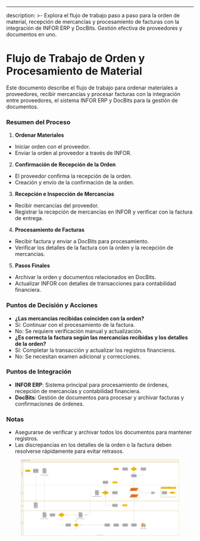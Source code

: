 ---
description: >-
Explora el flujo de trabajo paso a paso para la orden de material, recepción de mercancías y procesamiento de facturas con la integración de INFOR ERP y DocBits. Gestión efectiva de proveedores y documentos en uno.

# Flujo de Trabajo de Orden y Procesamiento de Material

Este documento describe el flujo de trabajo para ordenar materiales a proveedores, recibir mercancías y procesar facturas con la integración entre proveedores, el sistema INFOR ERP y DocBits para la gestión de documentos.

### Resumen del Proceso

1. **Ordenar Materiales**
* Iniciar orden con el proveedor.
* Enviar la orden al proveedor a través de INFOR.
2. **Confirmación de Recepción de la Orden**
* El proveedor confirma la recepción de la orden.
* Creación y envío de la confirmación de la orden.
3. **Recepción e Inspección de Mercancías**
* Recibir mercancías del proveedor.
* Registrar la recepción de mercancías en INFOR y verificar con la factura de entrega.
4. **Procesamiento de Facturas**
* Recibir factura y enviar a DocBits para procesamiento.
* Verificar los detalles de la factura con la orden y la recepción de mercancías.
5. **Pasos Finales**
* Archivar la orden y documentos relacionados en DocBits.
* Actualizar INFOR con detalles de transacciones para contabilidad financiera.

### Puntos de Decisión y Acciones

* **¿Las mercancías recibidas coinciden con la orden?**
* Sí: Continuar con el procesamiento de la factura.
* No: Se requiere verificación manual y actualización.
* **¿Es correcta la factura según las mercancías recibidas y los detalles de la orden?**
* Sí: Completar la transacción y actualizar los registros financieros.
* No: Se necesitan examen adicional y correcciones.

### Puntos de Integración

* **INFOR ERP**: Sistema principal para procesamiento de órdenes, recepción de mercancías y contabilidad financiera.
* **DocBits**: Gestión de documentos para procesar y archivar facturas y confirmaciones de órdenes.

### Notas

* Asegurarse de verificar y archivar todos los documentos para mantener registros.
* Las discrepancias en los detalles de la orden o la factura deben resolverse rápidamente para evitar retrasos.

<figure><img src="../../.gitbook/assets/embed.svg" alt=""><figcaption></figcaption></figure>
